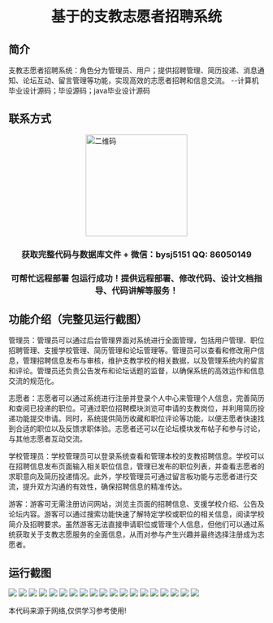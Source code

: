 <p><h1 align="center">基于的支教志愿者招聘系统</h1></p>

## 简介
支教志愿者招聘系统：角色分为管理员、用户；提供招聘管理、简历投递、消息通知、论坛互动、留言管理等功能，实现高效的志愿者招聘和信息交流。    --计算机毕业设计源码；毕设源码；java毕业设计源码


## 联系方式
<img src="https://bs-1329754181.cos.ap-shanghai.myqcloud.com/wx.jpg" alt="二维码" style="display: block; margin: 0 auto;" width="200px">
<p><h3 align="center">获取完整代码与数据库文件 + 微信：bysj5151 QQ: 86050149</h3></p>
<p><h3 align="center">可帮忙远程部署 包运行成功！提供远程部署、修改代码、设计文档指导、代码讲解等服务！</h3></p>

## 功能介绍（完整见运行截图）
管理员：管理员可以通过后台管理界面对系统进行全面管理，包括用户管理、职位招聘管理、支援学校管理、简历管理和论坛管理等。管理员可以查看和修改用户信息，管理招聘信息发布与审核，维护支教学校的相关数据，以及管理系统内的留言和评论。管理员还负责公告发布和论坛话题的监督，以确保系统的高效运作和信息交流的规范化。

志愿者：志愿者可以通过系统进行注册并登录个人中心来管理个人信息，完善简历和查阅已投递的职位。可通过职位招聘模块浏览可申请的支教岗位，并利用简历投递功能提交申请。同时，系统提供简历收藏和职位评论等功能，以便志愿者快速找到合适的职位以及反馈求职体验。志愿者还可以在论坛模块发布帖子和参与讨论，与其他志愿者互动交流。

学校管理员：学校管理员可以登录系统查看和管理本校的支教招聘信息。学校可以在招聘信息发布页面输入相关职位信息，管理已发布的职位列表，并查看志愿者的求职意向及简历投递情况。此外，学校管理员可通过留言板功能与志愿者进行交流，提升双方沟通的有效性，确保招聘信息的精准传达。

游客：游客可无需注册访问网站，浏览主页面的招聘信息、支援学校介绍、公告及论坛内容。游客可以通过搜索功能快速了解特定学校或职位的相关信息，阅读学校简介及招聘要求。虽然游客无法直接申请职位或管理个人信息，但他们可以通过系统获取关于支教志愿服务的全面信息，从而对参与产生兴趣并最终选择注册成为志愿者。


## 运行截图
![](https://bs-1329754181.cos.ap-shanghai.myqcloud.com/ssm/TeachingVolunteerRecruitmentSystem/img/001.jpg)
![](https://bs-1329754181.cos.ap-shanghai.myqcloud.com/ssm/TeachingVolunteerRecruitmentSystem/img/002.jpg)
![](https://bs-1329754181.cos.ap-shanghai.myqcloud.com/ssm/TeachingVolunteerRecruitmentSystem/img/003.jpg)
![](https://bs-1329754181.cos.ap-shanghai.myqcloud.com/ssm/TeachingVolunteerRecruitmentSystem/img/004.jpg)
![](https://bs-1329754181.cos.ap-shanghai.myqcloud.com/ssm/TeachingVolunteerRecruitmentSystem/img/005.jpg)
![](https://bs-1329754181.cos.ap-shanghai.myqcloud.com/ssm/TeachingVolunteerRecruitmentSystem/img/006.jpg)
![](https://bs-1329754181.cos.ap-shanghai.myqcloud.com/ssm/TeachingVolunteerRecruitmentSystem/img/007.jpg)
![](https://bs-1329754181.cos.ap-shanghai.myqcloud.com/ssm/TeachingVolunteerRecruitmentSystem/img/008.jpg)
![](https://bs-1329754181.cos.ap-shanghai.myqcloud.com/ssm/TeachingVolunteerRecruitmentSystem/img/009.jpg)
![](https://bs-1329754181.cos.ap-shanghai.myqcloud.com/ssm/TeachingVolunteerRecruitmentSystem/img/010.jpg)
![](https://bs-1329754181.cos.ap-shanghai.myqcloud.com/ssm/TeachingVolunteerRecruitmentSystem/img/011.jpg)
![](https://bs-1329754181.cos.ap-shanghai.myqcloud.com/ssm/TeachingVolunteerRecruitmentSystem/img/012.jpg)
![](https://bs-1329754181.cos.ap-shanghai.myqcloud.com/ssm/TeachingVolunteerRecruitmentSystem/img/013.jpg)
![](https://bs-1329754181.cos.ap-shanghai.myqcloud.com/ssm/TeachingVolunteerRecruitmentSystem/img/014.jpg)
![](https://bs-1329754181.cos.ap-shanghai.myqcloud.com/ssm/TeachingVolunteerRecruitmentSystem/img/015.jpg)
![](https://bs-1329754181.cos.ap-shanghai.myqcloud.com/ssm/TeachingVolunteerRecruitmentSystem/img/016.jpg)
![](https://bs-1329754181.cos.ap-shanghai.myqcloud.com/ssm/TeachingVolunteerRecruitmentSystem/img/017.jpg)
![](https://bs-1329754181.cos.ap-shanghai.myqcloud.com/ssm/TeachingVolunteerRecruitmentSystem/img/018.jpg)
![](https://bs-1329754181.cos.ap-shanghai.myqcloud.com/ssm/TeachingVolunteerRecruitmentSystem/img/019.jpg)

<p>本代码来源于网络,仅供学习参考使用!</p>
